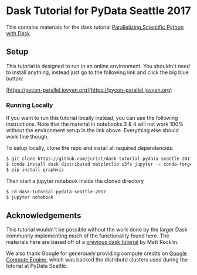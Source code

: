 # Dask Tutorial for PyData Seattle 2017

This contains materials for the dask tutorial [Parallelizing Scientific Python
with Dask](https://pydata.org/seattle2017/schedule/presentation/58/).

## Setup

This tutorial is designed to run in an online environment. You shouldn't need
to install anything, instead just go to the following link and click the big
blue button:

[https://pycon-parallel.jovyan.org](https://pycon-parallel.jovyan.org)

### Running Locally

If you want to run this tutorial locally instead, you can use the following
instructions. Note that the material in notebooks 3 & 4 will not work 100%
without the environment setup in the link above. Everything else should work
fine though.

To setup locally, clone the repo and install all required dependencies:

```bash
$ git clone https://github.com/jcrist/dask-tutorial-pydata-seattle-2017
$ conda install dask distributed matplotlib s3fs jupyter -c conda-forge
$ pip install graphviz
```

Then start a jupyter notebook inside the cloned directory

```bash
$ cd dask-tutorial-pydata-seattle-2017
$ jupyter notebook
```

## Acknowledgements

This tutorial wouldn't be possible without the work done by the larger Dask
community implementing much of the functionality found here. The materials here
are based off of a [previous dask
tutorial](https://github.com/mrocklin/dask-workshop) by Matt Rocklin.

We also thank Google for generously providing compute credits on [Google
Compute Engine](https://cloud.google.com/compute/), which was backed the
distributd clusters used during the tutorial at PyData Seattle.
